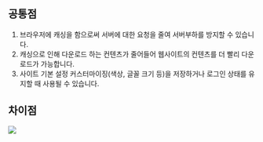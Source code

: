 ## 공통점
1. 브라우저에 캐싱을 함으로써 서버에 대한 요청을 줄여 서버부하를 방지할 수
있습니다.
2. 캐싱으로 인해 다운로드 하는 컨텐츠가 줄어들어 웹사이트의 컨텐츠를 더 빨리
다운로드가 가능합니다.
3. 사이트 기본 설정 커스터마이징(색상, 글꼴 크기 등)을 저장하거나 로그인 상태를
유지할 때 사용될 수 있습니다.

## 차이점
![](https://velog.velcdn.com/images/cjllee/post/6f1b0447-912d-4276-bc6a-f73a33ec7c07/image.png)
